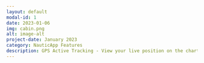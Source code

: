 ```yaml
---
layout: default
modal-id: 1
date: 2023-01-06
img: cabin.png
alt: image-alt
project-date: January 2023
category: NauticApp Features
description: GPS Active Tracking - View your live position on the chart, this allows you to check your Course Over Ground (COG) and Speed Over Ground (SOG) instantly. 
---
```


